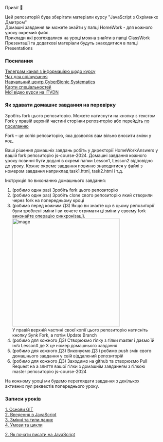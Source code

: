 Привіт 👋

Цей репозиторій буде зберігати матеріали курсу "JavaScript з Охріменко Дмитром" <br>
Домашні завдання ви можете знайти у папці HomeWork - для кожного уроку окремий файл.<br>
Приклади які розглядалися на уроці можна знайти в папці ClassWork<br>
Презентації та додаткові матеріали будуть знаходитися в папці Presentations<br>

### Посилання
[Телеграм канал з інформацією щодо курсу](https://t.me/js_course_cbs)<br>
[Чат для спілкування](https://t.me/+tVRybZbaI_k1ZThi)<br>
[Навчальний центр CyberBionic Systematics](https://edu.cbsystematics.com/)<br>
[Карти спеціальностей](https://edu.cbsystematics.com/ua/roadmap)<br>
[Мої відео курси на ITVDN](https://itvdn.com/ua/catalog/author/dmitriy-okhrimenko)<br>

### Як здавати домашнє завдання на перевірку

Зробіть fork цього репозиторію. Можете натиснути на кнопку з текстом Fork у правій верхній частині сторінки репозиторію або перейдіть [по посиланню](https://github.com/d-okhrimenko/js-course-2024/fork) 

Fork – це копія репозиторію, яка дозволяє вам вільно вносити зміни у код.

Ваші рішення домашніх завдань робіть у директорії HomeWorkAnswers у вашій fork репозиторію js-course-2024. Домашні завдання кожного уроку повинні бути додані в окремі папки Lesson1, Lesson2 відповідно до уроку. Кожне окреме завдання повинно знаходитися у файлі з номером завдання наприклад task1.html, task2.html і т.д.

Інструкція по виконанню домашнього завдання: <br />
<ol>
  <li>(робимо один раз) Зробіть fork цього репозиторію </li>
  <li>(робимо один раз) Зробіть clone свого репозиторію який створили через fork на попередньому кроці</li>
  <li>(робимо перед кожним ДЗ) Якщо ви знаєте що в цьому репозиторії були зроблені зміни і ви хочете отримати ці зміни у своєму fork виконайте операцію синхронізації.
  <br><img width="353" alt="image" src="https://github.com/user-attachments/assets/baa46d84-75df-4a00-b684-56aec81810a1"><br>
    У правій верхній частині своєї копії цього репозиторію натисніть кнопку Synk Fork, а потім Update Branch</li>
  <li>(робимо для кожного ДЗ) Створюємо гілку з гілки master і даємо їй імʼя LessonX де X це номер домашнього завдання</li>
  <li>(робимо для кожного ДЗ) Виконуємо ДЗ і робимо push змін свого домашнього завдання у свій віддалений репозиторій</li>
  <li>(робимо для кожного ДЗ) Заходимо на github та створюємо Pull Request на а злиття вашої гілки з домашнім завданням з гілкою master репозиторію js-course-2024 </li>
</ol>

На кожному уроці ми будемо переглядати завдання з декількох активних пул реквестів попереднього уроку.

### Записи уроків
[1. Основи GIT](https://www.youtube.com/watch?v=8Udwdb2Mbd4&ab_channel=ITVDN) <br>
[2. Введення в JavaScript](https://www.youtube.com/live/Rp3aT2bEE24?si=9gcZfC3J6a4nSFNj) <br>
[3. Змінні та типи даних](https://www.youtube.com/watch?v=_-lYklatsts&t=2570s&ab_channel=ITVDN) <br>
[4. Умови та цикли](https://www.youtube.com/watch?v=q8DX0yrijmQ&t=196s&ab_channel=ITVDN) <br>

[2. Як почати писати на JavaScript](https://www.youtube.com/watch?v=Rp3aT2bEE24&ab_channel=ITVDN)

